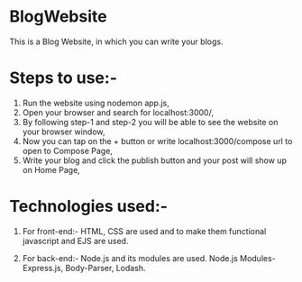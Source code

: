 # BlogWebsite
This is a Blog Website, in which you can write your blogs.

# Steps to use:-
1. Run the website using nodemon app.js,
2. Open your browser and search for localhost:3000/,
3. By following step-1 and step-2 you will be able to see the website on your browser window,
4. Now you can tap on the + button or write localhost:3000/compose url to open to Compose Page,
5. Write your blog and click the publish button and your post will show up on Home Page,

# Technologies used:-
1. For front-end:- HTML, CSS are used and to make them functional javascript and EJS are used.

2. For back-end:- Node.js and its modules are used. Node.js Modules- Express.js, Body-Parser, Lodash.
